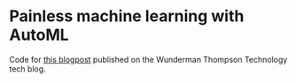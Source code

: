 # Painless machine learning with AutoML
Code for [this blogpost](https://wttech.blog/blog/2021/painless-machine-learning-with-automl/) published on the Wunderman Thompson Technology tech blog.
